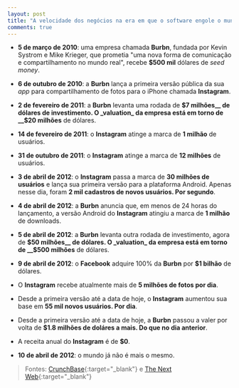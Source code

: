 ```yaml
---
layout: post
title: "A velocidade dos negócios na era em que o software engole o mundo"
comments: true
---
```


* __5 de março de 2010__: uma empresa chamada __Burbn__, fundada por Kevin Systrom e Mike Krieger, que prometia "uma nova forma de comunicação e compartilhamento no mundo real", recebe __$500 mil__ dólares de _seed money_.

* __6 de outubro de 2010__: a __Burbn__ lança a primeira versão pública da sua _app_ para compartilhamento de fotos para o iPhone chamada __Instagram__.

* __2 de fevereiro de 2011__: a __Burbn__ levanta uma rodada de __$7 milhões__ de dólares de investimento. O _valuation_ da empresa está em torno de __$20 milhões__ de dólares.

* __14 de fevereiro de 2011__: o __Instagram__ atinge a marca de __1 milhão__ de usuários.

* __31 de outubro de 2011__: o __Instagram__ atinge a marca de __12 milhões__ de usuários.

* __3 de abril de 2012__: o __Instagram__ passa a marca de __30 milhões de usuários__ e lança sua primeira versão para a plataforma Android. Apenas nesse dia, foram __2 mil cadastros de novos usuários. Por segundo__.

* __4 de abril de 2012__: a __Burbn__ anuncia que, em menos de 24 horas do lançamento, a versão Android do __Instagram__ atingiu a marca de __1 milhão__ de downloads.

* __5 de abril de 2012__: a __Burbn__ levanta outra rodada de investimento, agora de __$50 milhões__ de dólares. O _valuation_ da empresa está em torno de __$500 milhões__ de dólares.

* __9 de abril de 2012__: o __Facebook__ adquire 100% da __Burbn__ por __$1 bilhão__ de dólares.

* O __Instagram__ recebe atualmente mais de __5 milhões de fotos por dia__.

* Desde a primeira versão até a data de hoje, o __Instagram__ aumentou sua base em __55 mil novos usuários. Por dia__.

* Desde a primeira versão até a data de hoje, a __Burbn__ passou a valer por volta de __$1.8 milhões de doláres a mais. Do que no dia anterior__.

* A receita anual do __Instagram__ é de __$0__.

* __10 de abril de 2012__: o mundo já não é mais o mesmo.


>Fontes: [CrunchBase](http://www.crunchbase.com/company/instagram){:target="_blank"} e [The Next Web](http://thenextweb.com/mobile/2012/04/04/instagram-for-android-hits-1m-downloads-in-under-24-hours/){:target="_blank"}
